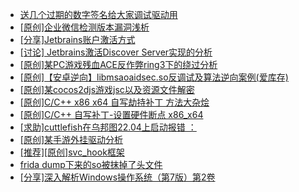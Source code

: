 + [送几个过期的数字签名给大家调试驱动用](https://bbs.kanxue.com/thread-272573.htm)
+ [[原创]企业微信检测版本漏洞浅析](https://bbs.kanxue.com/thread-284796.htm)
+ [[分享]Jetbrains账户激活方式](https://bbs.kanxue.com/thread-284298.htm)
+ [[讨论] Jetbrains激活Discover Server实现的分析](https://bbs.kanxue.com/thread-283941.htm)
+ [[原创]某PC游戏残血ACE反作弊ring3下的绕过分析](https://bbs.kanxue.com/thread-284667.htm)
+ [[原创]【安卓逆向】libmsaoaidsec.so反调试及算法逆向案例(爱库存)](https://bbs.kanxue.com/thread-284816.htm)
+ [[原创]某cocos2djs游戏jsc以及资源文件解密](https://bbs.kanxue.com/thread-284809.htm)
+ [[原创]C/C++ x86 x64 自写劫持补丁 方法大杂烩](https://bbs.kanxue.com/thread-282745.htm)
+ [[原创]C/C++ 自写补丁-设置硬件断点 x86_x64](https://bbs.kanxue.com/thread-283839.htm)
+ [[求助]cuttlefish在乌邦图22.04上启动报错 ：](https://bbs.kanxue.com/thread-284815.htm)
+ [[原创]某手游外挂驱动分析](https://bbs.kanxue.com/thread-284674.htm)
+ [[推荐][原创]svc_hook框架](https://bbs.kanxue.com/thread-284713.htm)
+ [frida dump下来的so被抹掉了头文件](https://bbs.kanxue.com/thread-284813.htm)
+ [[分享]深入解析Windows操作系统（第7版）第2卷](https://bbs.kanxue.com/thread-284817.htm)
